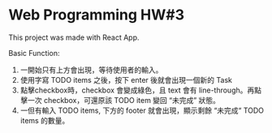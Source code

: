 # Web Programming HW#3

This project was made with React App.

Basic Function:

1. 一開始只有上方會出現，等待使用者的輸入。
2. 使用字寫 TODO items 之後，按下 enter 後就會出現一個新的 Task
3. 點擊checkbox時，checkbox 會變成綠色，且 text 會有 line-through。再點擊一次 checkbox，可還原該 TODO item 變回 “未完成” 狀態。
4. 一但有輸入 TODO items, 下方的 footer 就會出現，顯示剩餘 “未完成“ TODO items 的數量。
